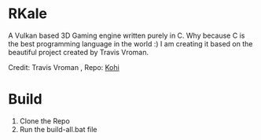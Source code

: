 # RKale

A Vulkan based 3D Gaming engine written purely in C. Why because C is the best programming language in the world :)
I am creating it based on the beautiful project created by Travis Vroman.

Credit: Travis Vroman , Repo: [Kohi](https://github.com/travisvroman/kohi)


# Build
1. Clone the Repo
2. Run the build-all.bat file
